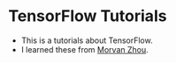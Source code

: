 # TensorFlow Tutorials


- This is a tutorials about TensorFlow.
- I learned these from [Morvan Zhou](https://morvanzhou.github.io).